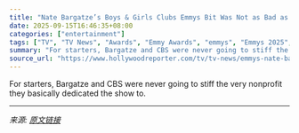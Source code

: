 ```yaml
---
title: "Nate Bargatze’s Boys & Girls Clubs Emmys Bit Was Not as Bad as You Think"
date: 2025-09-15T16:46:35+08:00
categories: ["entertainment"]
tags: ["TV", "TV News", "Awards", "Emmy Awards", "emmys", "Emmys 2025", "Featured Voices", "Hannah Einbinder", "JB Smoove", "Jean Smart", "Nate Bargatze", "Seth Rogen"]
summary: "For starters, Bargatze and CBS were never going to stiff the very nonprofit they basically dedicated the show to."
source_url: "https://www.hollywoodreporter.com/tv/tv-news/emmys-nate-bargatze-boys-and-girls-clubs-bit-defense-1236371160/"
---
```


For starters, Bargatze and CBS were never going to stiff the very nonprofit they basically dedicated the show to.

---

*来源: [原文链接](https://www.hollywoodreporter.com/tv/tv-news/emmys-nate-bargatze-boys-and-girls-clubs-bit-defense-1236371160/)*
